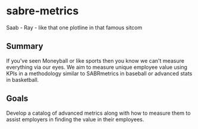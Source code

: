 # sabre-metrics

Saab - Ray - like that one plotline in that famous sitcom
## Summary
If you've seen Moneyball or like sports then you know we can't measure everything via our eyes. We aim to measure unique employee value using KPIs in a methodology similar to SABRmetrics in baseball or advanced stats in basketball.
## Goals
Develop a catalog of advanced metrics along with how to measure them to assist employers in finding the value in their employees.
